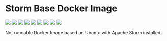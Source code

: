 # Storm Base Docker Image

[![](https://img.shields.io/docker/pulls/jnonino/storm-base)](https://hub.docker.com/r/jnonino/storm-base/)
[![](hhttps://img.shields.io/docker/build/jnonino/storm-base)](https://hub.docker.com/r/jnonino/storm-base/)
[![](https://img.shields.io/docker/automated/jnonino/storm-base)](https://hub.docker.com/r/jnonino/storm-base/)
[![](https://img.shields.io/docker/stars/jnonino/storm-base)](https://hub.docker.com/r/jnonino/storm-base/)
[![](https://img.shields.io/github/license/jnonino/storm-base-docker-image)](https://github.com/jnonino/storm-base-docker-image)
[![](https://img.shields.io/github/issues/jnonino/storm-base-docker-image)](https://github.com/jnonino/storm-base-docker-image)
[![](https://img.shields.io/github/issues-closed/jnonino/storm-base-docker-image)](https://github.com/jnonino/storm-base-docker-image)
[![](https://img.shields.io/github/languages/code-size/jnonino/storm-base-docker-image)](https://github.com/jnonino/storm-base-docker-image)
[![](https://img.shields.io/github/repo-size/jnonino/storm-base-docker-image)](https://github.com/jnonino/storm-base-docker-image)

Not runnable Docker Image based on Ubuntu with Apache Storm installed.
